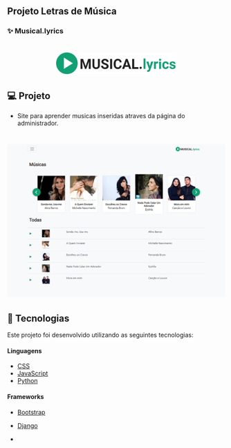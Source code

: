 ## Projeto Letras de Música 

### ✨ Musical.lyrics

<h1 align="center">
    <img alt="PlantManager" title="Podcast" src="https://github.com/luanaAlm/musical.lyrics/blob/main/static/imagem/logo.png" height="50"  />
</h1>

## 💻 Projeto

 - Site para aprender musicas inseridas atraves da página do administrador.
 
 <h1 align = "center">
    <img alt = "Musical.lyrics" title = "Projeto Letras de Música" src = "https://github.com/luanaAlm/musical.lyrics/blob/main/static/imagem/screencapture-127-0-0-1-8000-2021-05-11-19_03_34.png" />
</h1>

## 🧪 Tecnologias

Este projeto foi desenvolvido utilizando as seguintes tecnologias:

#### Linguagens

- [CSS](https://www.w3schools.com/css/)
- [JavaScript](https://developer.mozilla.org/pt-BR/docs/Web/JavaScript)
- [Python](https://www.python.org/)

#### Frameworks

- [Bootstrap](https://getbootstrap.com/docs/4.6/getting-started/introduction/)
- [Django](https://www.djangoproject.com/)



-
